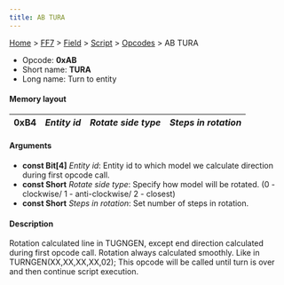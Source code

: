 ```yaml
---
title: AB TURA
---
```


[Home](../../../../Main%20Page.md.md) > [FF7](../../../../FF7.md) > [Field](../../../Field.md) > [Script](../../Script.md) > [Opcodes](../Opcodes.md) > AB TURA

-   Opcode: **0xAB**
-   Short name: **TURA**
-   Long name: Turn to entity

#### Memory layout

| 0xB4 | *Entity id* | *Rotate side type* | *Steps in rotation* |
|------|-------------|--------------------|---------------------|

#### Arguments

-   **const Bit\[4\]** *Entity id*: Entity id to which model we
    calculate direction during first opcode call.
-   **const Short** *Rotate side type*: Specify how model will be
    rotated. (0 - clockwise/ 1 - anti-clockwise/ 2 - closest)
-   **const Short** *Steps in rotation*: Set number of steps in
    rotation.

#### Description

Rotation calculated line in TUGNGEN, except end direction calculated
during first opcode call. Rotation always calculated smoothly. Like in
TURNGEN(XX,XX,XX,XX,02); This opcode will be called until turn is over
and then continue script execution.
